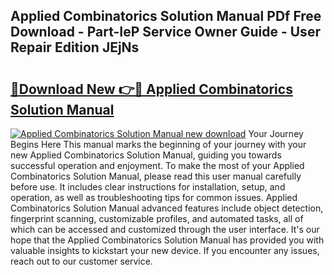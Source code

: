 ## Applied Combinatorics Solution Manual PDf Free Download - Part-IeP Service Owner Guide - User Repair Edition JEjNs

# <h2><a href="http://bc77898.oget.top/?id=Applied+Combinatorics+Solution+Manual">🔗Download New 👉🔴 Applied Combinatorics Solution Manual</a></h2>

[![Applied Combinatorics Solution Manual new download](https://i.imgur.com/5g1atiW.png)](http://bc77898.oget.top/?id=Applied+Combinatorics+Solution+Manual)
Your Journey Begins Here This manual marks the beginning of your journey with your new Applied Combinatorics Solution Manual, guiding you towards successful operation and enjoyment. To make the most of your Applied Combinatorics Solution Manual, please read this user manual carefully before use. It includes clear instructions for installation, setup, and operation, as well as troubleshooting tips for common issues. Applied Combinatorics Solution Manual advanced features include object detection, fingerprint scanning, customizable profiles, and automated tasks, all of which can be accessed and customized through the user interface. It's our hope that the Applied Combinatorics Solution Manual has provided you with valuable insights to kickstart your new device. If you encounter any issues, reach out to our customer service.

